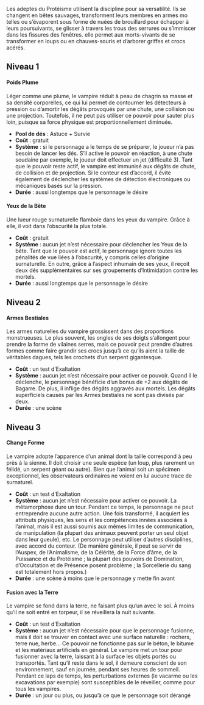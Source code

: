 Les adeptes du Protéisme utilisent la discipline pour sa versatilité. Ils se changent en bêtes sauvages, transforment leurs membres en armes mo telles ou s’évaporent sous forme de nuées de brouillard pour échapper à leurs poursuivants, se glisser à travers les trous des serrures ou s’immiscer dans les fissures des fenêtres. elle permet aux morts-vivants de se transformer en loups ou en chauves-souris et d’arborer griffes et crocs acérés.

## Niveau 1
#### Poids Plume
Léger comme une plume, le vampire réduit à peau de chagrin sa masse et sa densité corporelles, ce qui lui permet de contourner les détecteurs à pression ou d’amortir les dégâts provoqués par une chute, une collision ou une projection. Toutefois, il ne peut pas utiliser ce pouvoir pour sauter plus loin, puisque sa force physique est proportionnellement diminuée.
- **Pool de dés** : Astuce + Survie
- **Coût** : gratuit
- **Système** : si le personnage a le temps de se préparer, le joueur n’a pas besoin de lancer les dés. S’il active le pouvoir en réaction, à une chute soudaine par exemple, le joueur doit effectuer un jet (difficulté 3). Tant que le pouvoir reste actif, le vampire est immunisé aux dégâts de chute, de collision et de projection. Si le conteur est d’accord, il évite également de déclencher les systèmes de détection électroniques ou mécaniques basés sur la pression.
- **Durée** : aussi longtemps que le personnage le désire

#### Yeux de la Bête
Une lueur rouge surnaturelle flamboie dans les yeux du vampire. Grâce à elle, il voit dans l’obscurité la plus totale.
- **Coût** : gratuit
- **Système** : aucun jet n’est nécessaire pour déclencher les Yeux de la bête. Tant que le pouvoir est actif, le personnage ignore toutes les pénalités de vue liées à l’obscurité, y compris celles d’origine surnaturelle. En outre, grâce à l’aspect inhumain de ses yeux, il reçoit deux dés supplémentaires sur ses groupements d’Intimidation contre les mortels.
- **Durée** : aussi longtemps que le personnage le désire

## Niveau 2
#### Armes Bestiales
Les armes naturelles du vampire grossissent dans des proportions monstrueuses. Le plus souvent, les ongles de ses doigts s’allongent pour prendre la forme de vilaines serres, mais ce pouvoir peut prendre d’autres formes comme faire grandir ses crocs jusqu’à ce qu’ils aient la taille de véritables dagues, tels les crochets d’un serpent gigantesque.
- **Coût** : un test d’Exaltation
- **Système** : aucun jet n’est nécessaire pour activer ce pouvoir. Quand il le déclenche, le personnage bénéficie d’un bonus de +2 aux dégâts de Bagarre. De plus, il inflige des dégâts aggravés aux mortels. Les dégâts superficiels causés par les Armes bestiales ne sont pas divisés par deux.
- **Durée** : une scène

## Niveau 3
#### Change Forme
Le vampire adopte l’apparence d’un animal dont la taille correspond à peu près à la sienne. Il doit choisir une seule espèce (un loup, plus rarement un félidé, un serpent géant ou autre). Bien que l’animal soit un spécimen exceptionnel, les observateurs ordinaires ne voient en lui aucune trace de surnaturel.
- **Coût** : un test d’Exaltation
- **Système** : aucun jet n’est nécessaire pour activer ce pouvoir. La métamorphose dure un tour. Pendant ce temps, le personnage ne peut entreprendre aucune autre action. Une fois transformé, il acquiert les attributs physiques, les sens et les compétences innées associées à l’animal, mais il est aussi soumis aux mêmes limites de communication, de manipulation (la plupart des animaux peuvent porter un seul objet dans leur gueule), etc. Le personnage peut utiliser d’autres disciplines, avec accord du conteur. (De manière générale, il peut se servir de l’Auspex, de l’Animalisme, de la Célérité, de la Force d’âme, de la Puissance et du Protéisme ; la plupart des pouvoirs de Domination, d’Occultation et de Présence posent problème ; la Sorcellerie du sang est totalement hors propos.)
- **Durée** : une scène à moins que le personnage y mette fin avant

#### Fusion avec la Terre
Le vampire se fond dans la terre, ne faisant plus qu’un avec le sol. À moins qu’il ne soit entré en torpeur, il se réveillera la nuit suivante.
- **Coût** : un test d’Exaltation
- **Système** : aucun jet n’est nécessaire pour que le personnage fusionne, mais il doit se trouver en contact avec une surface naturelle : rochers, terre nue, herbe… Ce pouvoir ne fonctionne pas sur le béton, le bitume et les matériaux artificiels en général.
  Le vampire met un tour pour fusionner avec la terre, laissant à la surface les objets portés ou transportés. Tant qu’il reste dans le sol, il demeure conscient de son environnement, sauf en journée, pendant ses heures de sommeil. Pendant ce laps de temps, les perturbations externes (le vacarme ou les excavations par exemple) sont susceptibles de le réveiller, comme pour tous les vampires.
- **Durée** : un jour ou plus, ou jusqu’à ce que le personnage soit dérangé